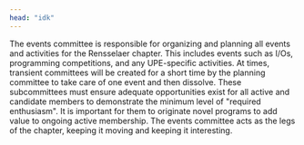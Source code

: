 ```yaml
---
head: "idk"
---
```


The events committee is responsible for organizing and planning all events and activities for the Rensselaer chapter.
This includes events such as I/Os, programming competitions, and any UPE-specific activities.
At times, transient committees will be created for a short time by the planning committee to take care of one event and then dissolve.
These subcommittees must ensure adequate opportunities exist for all active and candidate members to demonstrate the minimum level of "required enthusiasm".
It is important for them to originate novel programs to add value to ongoing active membership.
The events committee acts as the legs of the chapter, keeping it moving and keeping it interesting.
